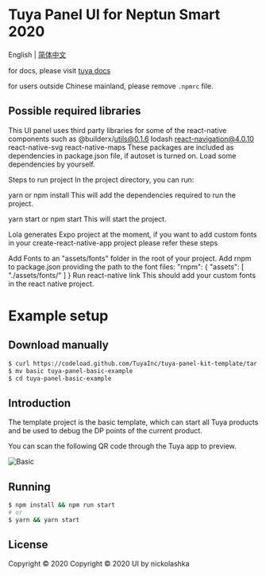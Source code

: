 # Tuya Panel UI for Neptun Smart 2020

English | [简体中文](./README-zh_CN.md)

for docs, please visit [tuya docs](https://docs.tuya.com)

for users outside Chinese mainland, please remove `.npmrc` file.

## Possible required libraries
This UI panel uses third party libraries for some of the react-native components such as
@builderx/utils@0.1.6
lodash
react-navigation@4.0.10
react-native-svg
react-native-maps
These packages are included as dependencies in package.json file, if autoset is turned on. Load some dependencies by yourself.

Steps to run project
In the project directory, you can run:

yarn or npm install
This will add the dependencies required to run the project.

yarn start or npm start
This will start the project.

Lola generates Expo project at the moment, if you want to add custom fonts in your create-react-native-app project please refer these steps

Add Fonts to an "assets/fonts" folder in the root of your project.
Add rnpm to package.json providing the path to the font files:
"rnpm": {
  "assets": [
    "./assets/fonts/"
  ]
}
Run react-native link
This should add your custom fonts in the react native project.

# Example setup
## Download manually

```bash
$ curl https://codeload.github.com/TuyaInc/tuya-panel-kit-template/tar.gz/develop | tar -xz --strip=2 tuya-panel-kit-template-develop/examples/basic
$ mv basic tuya-panel-basic-example
$ cd tuya-panel-basic-example
```

## Introduction

The template project is the basic template, which can start all Tuya products and be used to debug the DP points of the current product.

You can scan the following QR code through the Tuya app to preview.

![Basic](https://images.tuyacn.com/rms-static/a50d6c50-a199-11ea-9acd-135316db2bdb-1590749185941.png?tyName=basic.png)

## Running

```bash
$ npm install && npm run start
# or
$ yarn && yarn start
```

## License

Copyright © 2020
Copyright © 2020 UI by nickolashka
